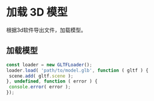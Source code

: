 # 加载 3D 模型

根据3d软件导出文件，加载模型。

## 加载模型

```javascript
const loader = new GLTFLoader();
loader.load( 'path/to/model.glb', function ( gltf ) {
 scene.add( gltf.scene );
}, undefined, function ( error ) {
 console.error( error );
});
```

<code src="./Load3DDog.tsx" title="3d loader dogs"></code>



<code src="./Load3DDragon.tsx" title="3d loader dragon"></code>



